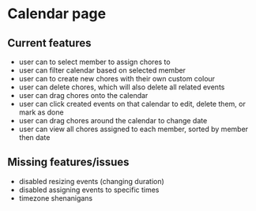 # Calendar page

## Current features
- user can to select member to assign chores to
- user can filter calendar based on selected member
- user can to create new chores with their own custom colour
- user can delete chores, which will also delete all related events
- user can drag chores onto the calendar
- user can click created events on that calendar to edit, delete them, or mark as done
- user can drag chores around the calendar to change date
- user can view all chores assigned to each member, sorted by member then date

## Missing features/issues
- disabled resizing events (changing duration)
- disabled assigning events to specific times
- timezone shenanigans